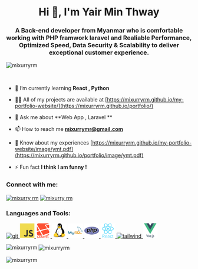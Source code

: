 <h1 align="center">Hi 👋, I'm Yair Min Thway</h1>
<h3 align="center">A Back-end developer from Myanmar who is comfortable working with PHP framwork laravel and Realiable Performance, Optimized Speed, Data Security & Scalability to deliver exceptional customer experience.</h3>

<p align="left"> <img src="https://komarev.com/ghpvc/?username=mixurryrm&label=Profile%20views&color=0e75b6&style=flat" alt="mixurryrm" /> </p>

<p align="left"> <a href="https://twitter.com/" target="blank"><img src="https://img.shields.io/twitter/follow/?logo=twitter&style=for-the-badge" alt="" /></a> </p>

- 🌱 I’m currently learning **React , Python**

- 👨‍💻 All of my projects are available at [https://mixurryrm.github.io/my-portfolio-website/](https://mixurryrm.github.io/portfolio/)

- 💬 Ask me about **Web App , Laravel **

- 📫 How to reach me **mixurrymr@gmail.com**

- 📄 Know about my experiences [https://mixurryrm.github.io/my-portfolio-website/image/ymt.pdf](https://mixurryrm.github.io/portfolio/image/ymt.pdf)

- ⚡ Fun fact **I think I am funny !**

<h3 align="left">Connect with me:</h3>
<p align="left">
<a href="https://linkedin.com/in/mixurry rm" target="blank"><img align="center" src="https://raw.githubusercontent.com/rahuldkjain/github-profile-readme-generator/master/src/images/icons/Social/linked-in-alt.svg" alt="mixurry rm" height="30" width="40" /></a>
<a href="https://fb.com/mixurry rm" target="blank"><img align="center" src="https://raw.githubusercontent.com/rahuldkjain/github-profile-readme-generator/master/src/images/icons/Social/facebook.svg" alt="mixurry rm" height="30" width="40" /></a>
</p>

<h3 align="left">Languages and Tools:</h3>
<p align="left"> <a href="https://git-scm.com/" target="_blank" rel="noreferrer"> <img src="https://www.vectorlogo.zone/logos/git-scm/git-scm-icon.svg" alt="git" width="40" height="40"/> </a> <a href="https://developer.mozilla.org/en-US/docs/Web/JavaScript" target="_blank" rel="noreferrer"> <img src="https://raw.githubusercontent.com/devicons/devicon/master/icons/javascript/javascript-original.svg" alt="javascript" width="40" height="40"/> </a> <a href="https://laravel.com/" target="_blank" rel="noreferrer"> <img src="https://raw.githubusercontent.com/devicons/devicon/master/icons/laravel/laravel-plain-wordmark.svg" alt="laravel" width="40" height="40"/> </a> <a href="https://www.linux.org/" target="_blank" rel="noreferrer"> <img src="https://raw.githubusercontent.com/devicons/devicon/master/icons/linux/linux-original.svg" alt="linux" width="40" height="40"/> </a> <a href="https://www.mysql.com/" target="_blank" rel="noreferrer"> <img src="https://raw.githubusercontent.com/devicons/devicon/master/icons/mysql/mysql-original-wordmark.svg" alt="mysql" width="40" height="40"/> </a> <a href="https://www.php.net" target="_blank" rel="noreferrer"> <img src="https://raw.githubusercontent.com/devicons/devicon/master/icons/php/php-original.svg" alt="php" width="40" height="40"/> </a> <a href="https://reactjs.org/" target="_blank" rel="noreferrer"> <img src="https://raw.githubusercontent.com/devicons/devicon/master/icons/react/react-original-wordmark.svg" alt="react" width="40" height="40"/> </a> <a href="https://tailwindcss.com/" target="_blank" rel="noreferrer"> <img src="https://www.vectorlogo.zone/logos/tailwindcss/tailwindcss-icon.svg" alt="tailwind" width="40" height="40"/> </a> <a href="https://vuejs.org/" target="_blank" rel="noreferrer"> <img src="https://raw.githubusercontent.com/devicons/devicon/master/icons/vuejs/vuejs-original-wordmark.svg" alt="vuejs" width="40" height="40"/> </a> </p>

<p><img align="left" src="https://github-readme-stats.vercel.app/api/top-langs?username=mixurryrm&show_icons=true&locale=en&layout=compact" alt="mixurryrm" /></p>

<p>&nbsp;<img align="center" src="https://github-readme-stats.vercel.app/api?username=mixurryrm&show_icons=true&locale=en" alt="mixurryrm" /></p>

<p><img align="center" src="https://github-readme-streak-stats.herokuapp.com/?user=mixurryrm&" alt="mixurryrm" /></p>

